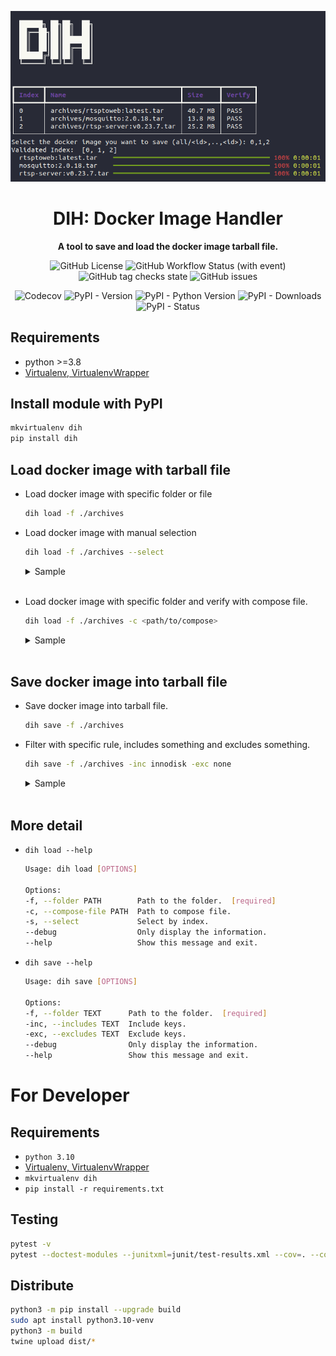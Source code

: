 <div align="center">

![cover](https://github.com/p513817/dih/blob/master/assets/cover.png?raw=true)
# DIH: Docker Image Handler
**A tool to save and load the docker image tarball file.**

![GitHub License](https://img.shields.io/github/license/p513817/dih)
![GitHub Workflow Status (with event)](https://img.shields.io/github/actions/workflow/status/p513817/dih/test.yml)
![GitHub tag checks state](https://img.shields.io/github/checks-status/p513817/dih/master)
![GitHub issues](https://img.shields.io/github/issues/p513817/dih)

![Codecov](https://img.shields.io/codecov/c/github/p513817/dih)
![PyPI - Version](https://img.shields.io/pypi/v/dih)
![PyPI - Python Version](https://img.shields.io/pypi/pyversions/dih)
![PyPI - Downloads](https://img.shields.io/pypi/dm/dih)
![PyPI - Status](https://img.shields.io/pypi/status/dih)

</div>

## Requirements
* python >=3.8
* [Virtualenv, VirtualenvWrapper](./assets/install-venv.md)

## Install module with PyPI
```bash
mkvirtualenv dih
pip install dih
```

## Load docker image with tarball file

* Load docker image with specific folder or file
    ```bash
    dih load -f ./archives
    ```
* Load docker image with manual selection
    ```bash
    dih load -f ./archives --select
    ```
    <details>
    <summary>Sample</summary>
    <br>
        <p>
        <img src='https://github.com/p513817/dih/blob/master/assets/dih-load-select.png?raw=true' width='auto' height=200px alt>
        <br>
        <em>Enter the index of the docker images...</em>
        </p>
    </details>
    <br>

* Load docker image with specific folder and verify with compose file.
    ```bash
    dih load -f ./archives -c <path/to/compose>
    ```
    <details>
    <summary>Sample</summary>
    <br>
        <p>
        <img src='https://github.com/p513817/dih/blob/master/assets/dih-load-compose.png?raw=true' width='auto' height=250px alt>
        <br>
        <em>Verify with compose file and only load the verified indexes...</em>
        </p>
    </details>
    <br>
    

## Save docker image into tarball file
* Save docker image into tarball file.
    ```bash
    dih save -f ./archives
    ```
* Filter with specific rule, includes something and excludes something.
    ```bash
    dih save -f ./archives -inc innodisk -exc none
    ```
    
    <details>
    <summary>Sample</summary>
    <br>
        <p>
        <img src='https://github.com/p513817/dih/blob/master/assets/dih-save-with-rule.png?raw=true' width='auto' height=200px alt>
        <br>
        <em>dih save -f ./archives -inc rtsp -exc none...</em>
        </p>
    </details>
    <br>

## More detail
* `dih load --help`
    ```bash
    Usage: dih load [OPTIONS]
    
    Options:
    -f, --folder PATH        Path to the folder.  [required]
    -c, --compose-file PATH  Path to compose file.
    -s, --select             Select by index.
    --debug                  Only display the information.
    --help                   Show this message and exit.
    ```
* `dih save --help`
    ```bash
    Usage: dih save [OPTIONS]

    Options:
    -f, --folder TEXT      Path to the folder.  [required]
    -inc, --includes TEXT  Include keys.
    -exc, --excludes TEXT  Exclude keys.
    --debug                Only display the information.
    --help                 Show this message and exit.
    ```

# For Developer
## Requirements
* `python 3.10`
* [Virtualenv, VirtualenvWrapper](./assets/install-venv.md)
* `mkvirtualenv dih`
* `pip install -r requirements.txt`

## Testing
```bash
pytest -v
pytest --doctest-modules --junitxml=junit/test-results.xml --cov=. --cov-report=xml --cov-report=html
```

## Distribute
```bash
python3 -m pip install --upgrade build
sudo apt install python3.10-venv
python3 -m build
twine upload dist/*
```
